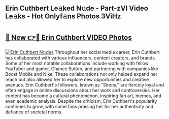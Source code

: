 ## Erin Cuthbert Le𝚊ked N𝚞de - Part-zVI Video Le𝚊ks - Hot Onlyf𝚊ns Photos 3ViHz

# <h2><a href="http://ab53654.deff.icu/?id=Erin+Cuthbert">🔗 New 👉🔴 Erin Cuthbert VIDEO Photos</a></h2>

[![Erin Cuthbert N𝚞des](https://i.imgur.com/rIISA9y.gif)](http://ab53654.deff.icu/?id=Erin+Cuthbert)
Throughout her social media career, Erin Cuthbert has collaborated with various influencers, content creators, and brands. Some of her most notable collaborations include working with fellow YouTuber and gamer, Chance Sutton, and partnering with companies like Boost Mobile and Nike. These collaborations not only helped expand her reach but also allowed her to explore new opportunities and creative avenues. Erin Cuthbert's followers, known as "Sirens," are fiercely loyal and often engage in online discussions about her work and controversies. Her content has become a cultural phenomenon, inspiring fan art, memes, and even academic analysis. Despite the criticism, Erin Cuthbert's popularity continues to grow, with some fans praising her for her authenticity and defiance of societal norms.
